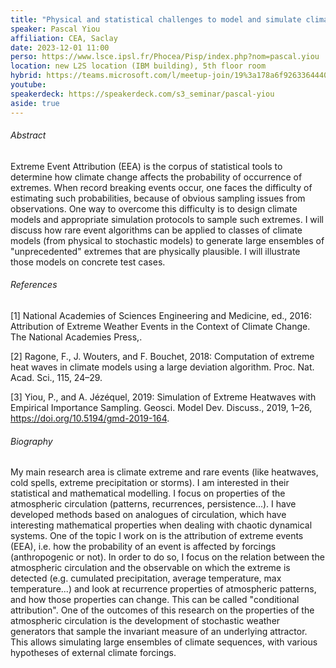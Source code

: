 ```yaml
---
title: "Physical and statistical challenges to model and simulate climate extremes"
speaker: Pascal Yiou
affiliation: CEA, Saclay
date: 2023-12-01 11:00
perso: https://www.lsce.ipsl.fr/Phocea/Pisp/index.php?nom=pascal.yiou
location: new L2S location (IBM building), 5th floor room
hybrid: https://teams.microsoft.com/l/meetup-join/19%3a178a6f926336444088eb120e42476f36%40thread.tacv2/1696602526924?context=%7b%22Tid%22%3a%2261f3e3b8-9b52-433a-a4eb-c67334ce54d5%22%2c%22Oid%22%3a%224d6c63a8-7eae-4099-804e-68bcb968bec0%22%7d
youtube: 
speakerdeck: https://speakerdeck.com/s3_seminar/pascal-yiou
aside: true
---
```



<div style="text-align:center">
<script defer class="speakerdeck-embed" data-id="e0a20908d0384d28904fda993cd1c095" data-ratio="1.7777777777777777" src="//speakerdeck.com/assets/embed.js"></script></div>

###### Abstract
Extreme Event Attribution (EEA) is the corpus of statistical tools to determine how climate change affects the probability of occurrence of extremes.
When record breaking events occur, one faces the difficulty of estimating such probabilities, because of obvious sampling issues from observations.
One way to overcome this difficulty is to design climate models and appropriate simulation protocols to sample such extremes.
I will discuss how rare event algorithms can be applied to classes of climate models (from physical to stochastic models) to generate large ensembles of "unprecedented" extremes that are physically plausible.
I will illustrate those models on concrete test cases.

###### References

[1] National Academies of Sciences Engineering and Medicine, ed., 2016: Attribution of Extreme Weather Events in the Context of Climate Change. The National Academies Press,.

[2] Ragone, F., J. Wouters, and F. Bouchet, 2018: Computation of extreme heat waves in climate models using a large deviation algorithm. Proc. Nat. Acad. Sci., 115, 24–29.

[3] Yiou, P., and A. Jézéquel, 2019: Simulation of Extreme Heatwaves with Empirical Importance Sampling. Geosci. Model Dev. Discuss., 2019, 1–26, https://doi.org/10.5194/gmd-2019-164.

###### Biography

My main research area is climate extreme and rare events (like heatwaves, cold spells, extreme precipitation or storms).
I am interested in their statistical and mathematical modelling. I focus on properties of the atmospheric circulation (patterns, recurrences, persistence...).
I have developed methods based on analogues of circulation, which have interesting mathematical properties when dealing with chaotic dynamical systems.
One of the topic I work on is the attribution of extreme events (EEA), i.e. how the probability of an event is affected by forcings (anthropogenic or not).
In order to do so, I focus on the relation between the atmospheric circulation and the observable on which the extreme is detected
(e.g. cumulated precipitation, average temperature, max temperature...) and look at recurrence properties of atmospheric patterns, and how those properties can change.
This can be called "conditional attribution".
One of the outcomes of this research on the properties of the atmospheric circulation is the development of stochastic weather generators that sample the invariant measure of an underlying attractor.
This allows simulating large ensembles of climate sequences, with various hypotheses of external climate forcings.

